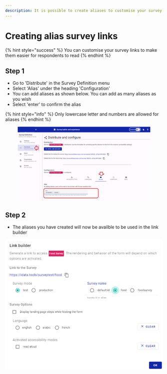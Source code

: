 ```yaml
---
description: It is possible to create aliases to customise your survey links
---
```


# Creating alias survey links

{% hint style="success" %}
You can customise your survey links to make them easier for respondents to read
{% endhint %}

## Step 1

* Go to 'Distribute' in the Survey Definition menu
* Select 'Alias' under the heading 'Configuration'
* You can add aliases as shown below.  You can add as many aliases as you wish
* Select 'enter' to confirm the alias

{% hint style="info" %}
Only lowercase letter and numbers are allowed for aliases
{% endhint %}

<figure><img src="../../../.gitbook/assets/image (1) (1) (2).png" alt=""><figcaption></figcaption></figure>

## Step 2

* The aliases you have created will now be availble to be used in the link builder

![](<../../../.gitbook/assets/image (308) (1) (1) (1) (1) (1).png>)
